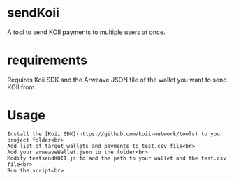 # sendKoii
A tool to send KOII payments to multiple users at once. <p>
  
  # requirements
  Requires Koii SDK and the Arweave JSON file of the wallet you want to send KOII from <p>
    
  # Usage
    Install the [Koii SDK](https://github.com/koii-network/tools) to your project folder<br>
    Add list of target wallets and payments to test.csv file<br>
    Add your arweaveWallet.json to the folder<br>
    Modify testsendKOII.js to add the path to your wallet and the test.csv file<br>
    Run the script<br>
      
